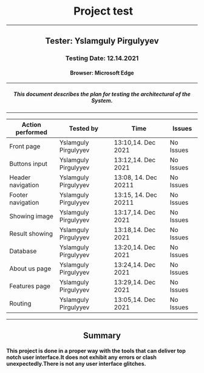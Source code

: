 <h1 align= "center">️ Project test️</h1>
<hr>
<h2 align= "center"> Tester: Yslamguly Pirgulyyev </h2>
<h3 align= "center"> Testing Date: 12.14.2021 </h3>
<h4 align= "center"> Browser: Microsoft Edge  </h4>
<hr>
<h5 align="center">This document describes the plan for testing the architectural of the System.
</h5>
<hr>

<table>
<thead>
	<tr>
		<th>Action performed</th>
		<th>Tested by</th>
		<th>Time</th>
		<th>Issues</th>
	</tr>
</thead>
<tbody>
	<tr>
		<td>Front page</td>
		<td>Yslamguly Pirgulyyev</td>
		<td>13:10,14. Dec 2021</td>
		<td>No Issues</td>
	</tr>
	<tr>
		<td>Buttons input</td>
		<td>Yslamguly Pirgulyyev</td>
		<td>13:12,14. Dec 2021</td>
		<td>No Issues</td>
	</tr>
	<tr>
		<td>Header navigation</td>
		<td>Yslamguly Pirgulyyev</td>
		<td>13:08, 14. Dec 20211</td>
		<td>No Issues</td>
	</tr>
	<tr>
		<td>Footer navigation</td>
		<td>Yslamguly Pirgulyyev</td>
		<td>13:15, 14. Dec 20211</td>
		<td>No Issues</td>
	</tr>
	<tr>
		<td>Showing image</td>
		<td>Yslamguly Pirgulyyev</td>
		<td>13:17,14. Dec 2021</td>
		<td>No Issues</td>
	</tr>
	<tr>
		<td>Result showing</td>
		<td>Yslamguly Pirgulyyev</td>
		<td>13:18,14. Dec 2021</td>
		<td>No Issues</td>
	</tr>
	<tr>
		<td>Database</td>
		<td>Yslamguly Pirgulyyev</td>
		<td>13:20,14. Dec 2021</td>
		<td>No Issues</td>
	</tr>
	<tr>
		<td>About us page</td>
		<td>Yslamguly Pirgulyyev</td>
		<td>13:24,14. Dec 2021</td>
		<td>No Issues</td>
	</tr>
	<tr>
		<td>Features page</td>
		<td>Yslamguly Pirgulyyev</td>
		<td>13:29,14. Dec 2021</td>
		<td>No Issues</td>
	</tr>
	<tr>
		<td>Routing</td>
		<td>Yslamguly Pirgulyyev</td>
		<td>13:05,14. Dec 2021</td>
		<td>No Issues</td>
	</tr>
</tbody>
</table>
<hr>
<h2 align="center">Summary</h2>
<h4 align="left">This project is done in a proper way with the tools that can deliver top notch user interface.It does not exhibit any errors or clash unexpectedly.There is not any user interface glitches.</h4>
